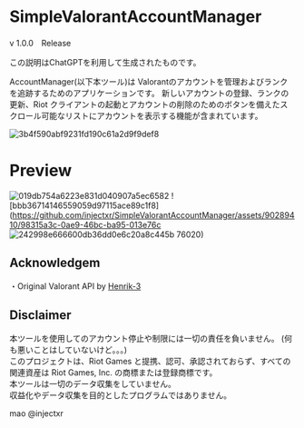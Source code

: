 # SimpleValorantAccountManager

v 1.0.0　Release

この説明はChatGPTを利用して生成されたものです。

AccountManager(以下本ツール)は Valorantのアカウントを管理およびランクを追跡するためのアプリケーションです。 
新しいアカウントの登録、ランクの更新、Riot クライアントの起動とアカウントの削除のためのボタンを備えたスクロール可能なリストにアカウントを表示する機能が含まれています。

![3b4f590abf9231fd190c61a2d9f9def8](https://github.com/injectxr/ValorantAccountManager/assets/90289410/bc14f787-6f6c-4222-a805-b29290393baa)



 
 
# **Preview**
![019db754a6223e831d040907a5ec6582](https://github.com/injectxr/SimpleValorantAccountManager/assets/90289410/20505c68-9822-4df6-bc73-da50d2babd32)
![bbb36714146559059d97115ace89c1f8](https://github.com/injectxr/SimpleValorantAccountManager/assets/90289410/98315a3c-0ae9-46bc-ba95-013e76c
![242998e666600db36dd0e6c20a8c445b](https://github.com/injectxr/SimpleValorantAccountManager/assets/90289410/2cd877b0-e544-4487-8804-0d95f4ed54a2)
76020)


## **Acknowledgem**
・Original Valorant API by [Henrik-3](https://github.com/Henrik-3)
## **Disclaimer**

本ツールを使用してのアカウント停止や制限には一切の責任を負いません。	(何も悪いことはしていないけど。。。)</br>
このプロジェクトは、Riot Games と提携、認可、承認されておらず、すべての関連資産は Riot Games, Inc. の商標または登録商標です。</br>
本ツールは一切のデータ収集をしていません。</br>
収益化やデータ収集を目的としたプログラムではありません。</br>


mao 
@injectxr
